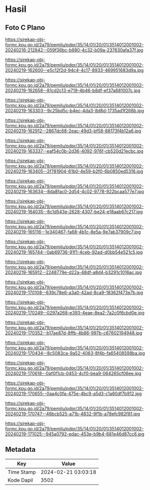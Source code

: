 # Hasil

## Foto C Plano

https://sirekap-obj-formc.kpu.go.id/2a79/pemilu/pdpr/35/14/01/20/01/3514012001002-20240216-212842--059f36bc-b880-4c32-b09a-237630afa37f.jpg

https://sirekap-obj-formc.kpu.go.id/2a79/pemilu/pdpr/35/14/01/20/01/3514012001002-20240219-162600--e5c12f2d-94c4-4c17-8933-469951683d9a.jpg

https://sirekap-obj-formc.kpu.go.id/2a79/pemilu/pdpr/35/14/01/20/01/3514012001002-20240219-162658--81cd2c13-e719-4b46-b8df-ef37a681007c.jpg

https://sirekap-obj-formc.kpu.go.id/2a79/pemilu/pdpr/35/14/01/20/01/3514012001002-20240219-163303--9c25bd5c-b4ec-4da3-8d8d-1735ad1f266b.jpg

https://sirekap-obj-formc.kpu.go.id/2a79/pemilu/pdpr/35/14/01/20/01/3514012001002-20240219-162912--2867dc68-2eac-49d3-bf58-88173f4b12a6.jpg

https://sirekap-obj-formc.kpu.go.id/2a79/pemilu/pdpr/35/14/01/20/01/3514012001002-20240219-163337--eaf54c0b-2d36-4092-976f-cb520d21ecbc.jpg

https://sirekap-obj-formc.kpu.go.id/2a79/pemilu/pdpr/35/14/01/20/01/3514012001002-20240219-163405--2f781904-61b0-4e59-b2f0-6b0850ed5316.jpg

https://sirekap-obj-formc.kpu.go.id/2a79/pemilu/pdpr/35/14/01/20/01/3514012001002-20240219-163634--8da8fac0-2d54-4c02-9778-922bcaa577e7.jpg

https://sirekap-obj-formc.kpu.go.id/2a79/pemilu/pdpr/35/14/01/20/01/3514012001002-20240219-164035--8c1d543e-2628-4307-be24-e18aab67c217.jpg

https://sirekap-obj-formc.kpu.go.id/2a79/pemilu/pdpr/35/14/01/20/01/3514012001002-20240219-165116--1e340467-fa68-4b1c-8e5a-9e7ab37909c7.jpg

https://sirekap-obj-formc.kpu.go.id/2a79/pemilu/pdpr/35/14/01/20/01/3514012001002-20240219-165744--0ab69736-91f1-4ceb-92ad-d0bb54e521c5.jpg

https://sirekap-obj-formc.kpu.go.id/2a79/pemilu/pdpr/35/14/01/20/01/3514012001002-20240219-165912--2248779e-d22a-48df-a8d4-b3291c1016ac.jpg

https://sirekap-obj-formc.kpu.go.id/2a79/pemilu/pdpr/35/14/01/20/01/3514012001002-20240219-170108--639c78e6-a3a0-42ad-8ca9-18362f473e7b.jpg

https://sirekap-obj-formc.kpu.go.id/2a79/pemilu/pdpr/35/14/01/20/01/3514012001002-20240219-170249--0297a268-e393-4eae-8ea2-7a2c0f6cbd0e.jpg

https://sirekap-obj-formc.kpu.go.id/2a79/pemilu/pdpr/35/14/01/20/01/3514012001002-20240219-170352--b17ae87d-8ffb-4b86-997b-c67602194948.jpg

https://sirekap-obj-formc.kpu.go.id/2a79/pemilu/pdpr/35/14/01/20/01/3514012001002-20240219-170434--8c5083ca-9a52-4063-8f4b-fa65408598ba.jpg

https://sirekap-obj-formc.kpu.go.id/2a79/pemilu/pdpr/35/14/01/20/01/3514012001002-20240219-170618--0af0f1cb-0453-4cf0-bea9-064265cf06ee.jpg

https://sirekap-obj-formc.kpu.go.id/2a79/pemilu/pdpr/35/14/01/20/01/3514012001002-20240219-170655--0aa4c0fa-475e-4bc9-a5d3-c1a60df7b912.jpg

https://sirekap-obj-formc.kpu.go.id/2a79/pemilu/pdpr/35/14/01/20/01/3514012001002-20240219-170747--46bcb525-a71b-4832-9f1b-a78efc982f81.jpg

https://sirekap-obj-formc.kpu.go.id/2a79/pemilu/pdpr/35/14/01/20/01/3514012001002-20240219-171025--945a0792-edac-453e-b9b4-681e46d87cc6.jpg


## Metadata

| Key        | Value               |
| ---------- | ------------------- |
| Time Stamp | 2024-02-21 03:03:18 |
| Kode Dapil | 3502                |




